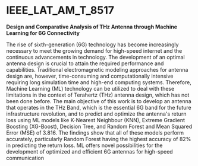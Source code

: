 # IEEE_LAT_AM_T_8517
**Design and Comparative Analysis of THz Antenna through Machine Learning for 6G Connectivity**

The rise of sixth-generation (6G) technology has become increasingly necessary to meet the growing demand for high-speed internet and the continuous advancements in technology. The development of an optimal antenna design is crucial to attain the required performance and capabilities. Traditional electromagnetic modeling approaches for antenna design are, however, time-consuming and computationally intensive requiring long simulation time and high-end computing systems. Therefore, Machine Learning (ML) technology can be utilized to deal with these limitations in the context of Terahertz (THz) antenna design, which has not been done before. The main objective of this work is to develop an antenna that operates in the THz Band, which is the essential 6G band for the future infrastructure revolution, and to predict and optimize the antenna's return loss using ML models like K-Nearest Neighbour (KNN), Extreme Gradient Boosting (XG-Boost), Decision Tree, and Random Forest and Mean Squared Error (MSE) of 3.816. The findings show that all of these models perform accurately, particularly Random Forest having the highest accuracy of 82% in predicting the return loss. ML offers novel possibilities for the development of optimized and efficient 6G antennas for high-speed communication
